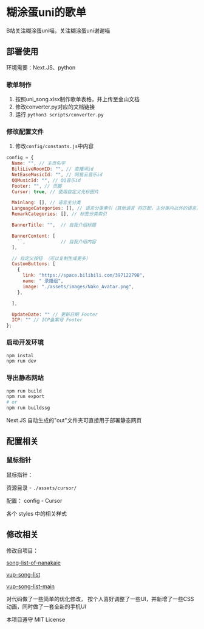 # 糊涂蛋uni的歌单

B站关注糊涂蛋uni喵，关注糊涂蛋uni谢谢喵

## 部署使用

环境需要：Next.JS、python

### 歌单制作

1. 按照uni_song.xlsx制作歌单表格，并上传至金山文档
2. 修改converter.py对应的文档链接
3. 运行 `python3 scripts/converter.py`

### 修改配置文件

1. 修改`config/constants.js`中内容

```js
config = {
  Name: "", // 主页名字
  BiliLiveRoomID: "", // 直播间id
  NetEaseMusicId: "", // 网易云音乐id
  QQMusicId: "", // QQ音乐id
  Footer: "", // 页脚
  Cursor: true, // 使用自定义光标图片

  Mainlang: [], // 语言主分类
  LanguageCategories: [], // 语言分类索引（其他语言 将匹配，主分类内以外的语言）
  RemarkCategories: [], // 标签分类索引

  BannerTitle: "",  // 自我介绍标题

  BannerContent: [
    ``,             // 自我介绍内容
  ],

  // 自定义按钮 （可以复制生成更多）
  CustomButtons: [
    {
      link: "https://space.bilibili.com/397122798",
      name: " 录播组",
      image: "./assets/images/Nako_Avatar.png",
    },

  ],

  UpdateDate: "" // 更新日期 Footer
  ICP: "" // ICP备案号 Footer
};

```

### 启动开发环境

```bash
npm instal
npm run dev
```

### 导出静态网站

```bash
npm run build
npm run export
# or
npm run buildssg
```

Next.JS 自动生成的"out"文件夹可直接用于部署静态网页

## 配置相关

### 鼠标指针

鼠标指针：

资源目录 - `./assets/cursor/` 

配置： config - Cursor  

各个 styles 中的相关样式

## 修改相关

修改自项目：

[song-list-of-nanakaie](https://github.com/alan314m/song-list-of-nanakaie)

[vup-song-list](https://github.com/Akegarasu/vup-song-list)

[vup-song-list-main](https://github.com/Rndlab/vup-song-list-main)

对代码做了一些简单的优化修改，
按个人喜好调整了一些UI，并新增了一些CSS动画，同时做了一套全新的手机UI

本项目遵守 MIT License

